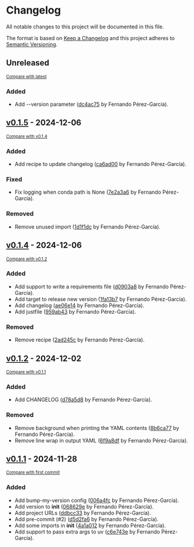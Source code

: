 # Changelog

All notable changes to this project will be documented in this file.

The format is based on [Keep a Changelog](http://keepachangelog.com/en/1.0.0/)
and this project adheres to [Semantic Versioning](http://semver.org/spec/v2.0.0.html).

<!-- insertion marker -->
## Unreleased

<small>[Compare with latest](https://github.com/fepegar/uv2conda/compare/v0.1.5...HEAD)</small>

### Added

- Add --version parameter ([dc4ac75](https://github.com/fepegar/uv2conda/commit/dc4ac7517270f8dc118458dcd640c1b03629c586) by Fernando Pérez-García).

<!-- insertion marker -->
## [v0.1.5](https://github.com/fepegar/uv2conda/releases/tag/v0.1.5) - 2024-12-06

<small>[Compare with v0.1.4](https://github.com/fepegar/uv2conda/compare/v0.1.4...v0.1.5)</small>

### Added

- Add recipe to update changelog ([ca6ad00](https://github.com/fepegar/uv2conda/commit/ca6ad007a8252f9ab9c1c8fe6912929496dd7a8e) by Fernando Pérez-García).

### Fixed

- Fix logging when conda path is None ([7e2a3a6](https://github.com/fepegar/uv2conda/commit/7e2a3a62ab597ab1f644cfee5866a0a94620e07c) by Fernando Pérez-García).

### Removed

- Remove unused import ([1d1f1dc](https://github.com/fepegar/uv2conda/commit/1d1f1dc129ba095b3453eee6e83dcbc820b2fbcc) by Fernando Pérez-García).

## [v0.1.4](https://github.com/fepegar/uv2conda/releases/tag/v0.1.4) - 2024-12-06

<small>[Compare with v0.1.2](https://github.com/fepegar/uv2conda/compare/v0.1.2...v0.1.4)</small>

### Added

- Add support to write a requirements file ([d0903a8](https://github.com/fepegar/uv2conda/commit/d0903a80d37540aeb3caa2cae8821363d5acf3f7) by Fernando Pérez-García).
- Add target to release new version ([1fa13b7](https://github.com/fepegar/uv2conda/commit/1fa13b7ce8ba133a9e4d05e24b676c4c85d14e36) by Fernando Pérez-García).
- Add changelog ([ae06e14](https://github.com/fepegar/uv2conda/commit/ae06e14a55adc8308dc1bedca7a11c0555a2c25a) by Fernando Pérez-García).
- Add justfile ([959ab43](https://github.com/fepegar/uv2conda/commit/959ab439251c653805d0a0ac8b4a94dc668ee592) by Fernando Pérez-García).

### Removed

- Remove recipe ([2ad245c](https://github.com/fepegar/uv2conda/commit/2ad245c2e76d2e1c3ec50593eb43468c3e022fd8) by Fernando Pérez-García).

## [v0.1.2](https://github.com/fepegar/uv2conda/releases/tag/v0.1.2) - 2024-12-02

<small>[Compare with v0.1.1](https://github.com/fepegar/uv2conda/compare/v0.1.1...v0.1.2)</small>

### Added

- Add CHANGELOG ([d78a5d8](https://github.com/fepegar/uv2conda/commit/d78a5d8545c0a04871e8fb159648426417638235) by Fernando Pérez-García).

### Removed

- Remove background when printing the YAML contents ([8b6ca77](https://github.com/fepegar/uv2conda/commit/8b6ca771f38e4e1ddd953b406b8f0d757363f5ca) by Fernando Pérez-García).
- Remove line wrap in output YAML ([6f9a8df](https://github.com/fepegar/uv2conda/commit/6f9a8df0c36776a5d10eb336f3d2f0729b71490c) by Fernando Pérez-García).

## [v0.1.1](https://github.com/fepegar/uv2conda/releases/tag/v0.1.1) - 2024-11-28

<small>[Compare with first commit](https://github.com/fepegar/uv2conda/compare/a3ae5ef5fc577bf80ccc325fb8127d644d140939...v0.1.1)</small>

### Added

- Add bump-my-version config ([006a4fc](https://github.com/fepegar/uv2conda/commit/006a4fc634b7f6da387174531085fb442595c57f) by Fernando Pérez-García).
- Add version to __init__ ([068629e](https://github.com/fepegar/uv2conda/commit/068629effbfa630edcca2dc878f9e2db298226a2) by Fernando Pérez-García).
- Add project URLs ([ddbcc33](https://github.com/fepegar/uv2conda/commit/ddbcc33eed6e48e312cc5c256d44a987ac87daee) by Fernando Pérez-García).
- Add pre-commit (#2) ([d5d2fa6](https://github.com/fepegar/uv2conda/commit/d5d2fa6e2730fb0005fcb31ab70123e774c40192) by Fernando Pérez-García).
- Add some imports in __init__ ([4a1a012](https://github.com/fepegar/uv2conda/commit/4a1a012de08bc0557486b54369c98076b76a4638) by Fernando Pérez-García).
- Add support to pass extra args to uv ([c6e743e](https://github.com/fepegar/uv2conda/commit/c6e743ea3e798de7214149c2c4dc714d25f880e7) by Fernando Pérez-García).

